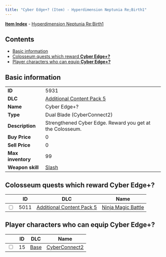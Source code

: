 ```yaml
---
title: "Cyber Edge+? (Item) - Hyperdimension Neptunia Re;Birth1"
---
```


[**Item Index**](/neptunia/rb1/item/index.html) - [Hyperdimension Neptunia Re;Birth1](/neptunia/rb1)

## Contents

- [Basic information](#basic-information)
- [Colosseum quests which reward **Cyber Edge+?**](#colosseum-quests-which-reward-cyber-edge)
- [Player characters who can equip **Cyber Edge+?**](#player-characters-who-can-equip-cyber-edge)

## Basic information

|   |   |
| -- | -- |
| **ID** | 5931 |
| **DLC** | [Additional Content Pack 5](/neptunia/rb1/dlc/14-pack5.html) |
| **Name** | Cyber Edge+? |
| **Type** | Dual Blade (CyberConnect2) |
| **Description** | Strengthened Cyber Edge. Reward you get at the Colosseum. |
| **Buy Price** | 0 |
| **Sell Price** | 0 |
| **Max inventory** | 99 |
| **Weapon skill** | [Slash](/neptunia/rb1/skill/1-2602-slash.html) |


## Colosseum quests which reward **Cyber Edge+?**

|    | ID | DLC | Name |
| -- | -- | --- | ---- |
| <input type="checkbox" id="rb1-colosseum-14-5011" class="trackbox" /> | 5011 | [Additional Content Pack 5](/neptunia/rb1/dlc/14-pack5.html) | [Ninja Magic Battle](/neptunia/rb1/colosseum/14-5011-ninja-magic-battle.html) |


## Player characters who can equip **Cyber Edge+?**

|    | ID | DLC | Name |
| -- | -- | --- | ---- |
| <input type="checkbox" id="rb1-player-1-15" class="trackbox" /> | 15 | [Base](/neptunia/rb1/dlc/1-base.html) | [CyberConnect2](/neptunia/rb1/player/1-15-cyberconnect2.html) |
